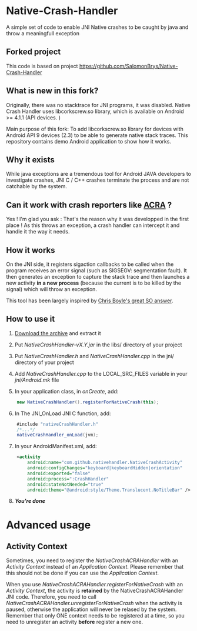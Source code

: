 # Native-Crash-Handler

A simple set of code to enable JNI Native crashes to be caught by java and throw a meaningfull exception

## Forked project

This code is based on project https://github.com/SalomonBrys/Native-Crash-Handler

## What is new in this fork?

Originally, there was no stacktrace for JNI programs, it was disabled. Native Crash Handler uses libcorkscrew.so library, which is available on Android >= 4.1.1 (API  devices.
) 

Main purpose of this fork: To add libcorkscrew.so library for devices with Android API 9 devices (2.3) to be able to generate native stack traces.
This repository contains demo Android application to show how it works.

## Why it exists

While java exceptions are a tremendous tool for Android JAVA developers to investigate crashes, JNI C / C++ crashes terminate the process and are not catchable by the system.


## Can it work with crash reporters like [ACRA](https://github.com/ACRA/acra) ?

Yes ! I'm glad you ask : That's the reason why it was developped in the first place !
As this throws an exception, a crash handler can intercept it and handle it the way it needs.


## How it works

On the JNI side, it registers sigaction callbacks to be called when the program receives an error signal (such as SIGSEGV: segmentation fault).
It then generates an exception to capture the stack trace and then launches a new activity **in a new process** (because the current is to be killed by the signal) which will throw an exception.

This tool has been largely inspired by [Chris Boyle's great SO answer](http://stackoverflow.com/a/1789879/1269640).


## How to use it

1.  [Download the archive](https://github.com/SalomonBrys/Native-Crash-Handler/blob/master/NativeCrashHandler.tgz?raw=true) and extract it

2.  Put *NativeCrashHandler-vX.Y.jar* in the libs/ directory of your project

3.  Put *NativeCrashHandler.h* and *NativeCrashHandler.cpp* in the jni/ directory of your project

4.  Add *NativeCrashHandler.cpp* to the LOCAL_SRC_FILES variable in your *jni/Android.mk* file

5.  In your application class, in *onCreate*, add:
```java
    new NativeCrashHandler().registerForNativeCrash(this);
```

6.  In The JNI_OnLoad JNI C function, add:
```java
    #include "nativeCrashHandler.h"
    /*...*/
    nativeCrashHandler_onLoad(jvm);
```

7.  In your AndroidManifest.xml, add:
```xml
    <activity
        android:name="com.github.nativehandler.NativeCrashActivity"
        android:configChanges="keyboard|keyboardHidden|orientation"
        android:exported="false"
        android:process=":CrashHandler"
        android:stateNotNeeded="true"
        android:theme="@android:style/Theme.Translucent.NoTitleBar" />
```

8.  ***You're done***



# Advanced usage

## Activity Context

Sometimes, you need to register the *NativeCrashACRAHandler* with an *Activity Context* instead of an *Application Context*.
Please remember that this should not be done if you can use the *Application Context*.

When you use *NativeCrashACRAHandler.registerForNativeCrash* with an *Activity Context*, the activity is **retained** by the NativeCrashACRAHandler JNI code.
Therefore, you need to call *NativeCrashACRAHandler.unregisterForNativeCrash* when the activity is paused, otherwise the application will never be relased by the system.
Remember that only ONE context needs to be registered at a time, so you need to unregister an activity **before** register a new one.

